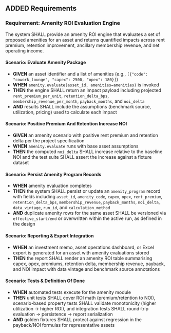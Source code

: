 ## ADDED Requirements
### Requirement: Amenity ROI Evaluation Engine
The system SHALL provide an amenity ROI engine that evaluates a set of proposed amenities for an asset and returns quantified impacts across rent premium, retention improvement, ancillary membership revenue, and net operating income.

#### Scenario: Evaluate Amenity Package
- **GIVEN** an asset identifier and a list of amenities (e.g., `[{"code": "cowork_lounge", "capex": 2500, "opex": 180}]`)
- **WHEN** `amenity.evaluate(asset_id, amenities=amenities)` is invoked
- **THEN** the engine SHALL return an impact payload including projected `rent_premium_per_unit`, `retention_delta_bps`, `membership_revenue_per_month`, `payback_months`, and `noi_delta`
- **AND** results SHALL include the assumptions (benchmark source, utilization, pricing) used to calculate each impact

#### Scenario: Positive Premium And Retention Increase NOI
- **GIVEN** an amenity scenario with positive rent premium and retention delta per the project specification
- **WHEN** `amenity.evaluate` runs with base asset assumptions
- **THEN** the computed `noi_delta` SHALL increase relative to the baseline NOI and the test suite SHALL assert the increase against a fixture dataset

#### Scenario: Persist Amenity Program Records
- **WHEN** amenity evaluation completes
- **THEN** the system SHALL persist or update an `amenity_program` record with fields including `asset_id`, `amenity_code`, `capex`, `opex`, `rent_premium`, `retention_delta_bps`, `membership_revenue`, `payback_months`, `noi_delta`, `data_vintage`, `run_id`, and `calculation_method`
- **AND** duplicate amenity rows for the same asset SHALL be versioned via `effective_start/end` or overwritten within the active run, as defined in the design

#### Scenario: Reporting & Export Integration
- **WHEN** an investment memo, asset operations dashboard, or Excel export is generated for an asset with amenity evaluations stored
- **THEN** the report SHALL render an amenity ROI table summarising capex, opex, premiums, retention delta, membership revenue, payback, and NOI impact with data vintage and benchmark source annotations

#### Scenario: Tests & Definition Of Done
- **WHEN** automated tests execute for the amenity module
- **THEN** unit tests SHALL cover ROI math (premium/retention to NOI), scenario-based property tests SHALL validate monotonicity (higher utilization → higher ROI), and integration tests SHALL round-trip evaluation → persistence → report serialization
- **AND** golden fixtures SHALL protect against regression in the payback/NOI formulas for representative assets
